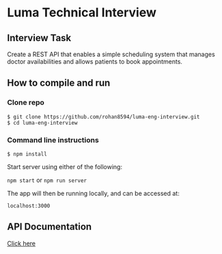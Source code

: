 # Luma Technical Interview 

## Interview Task

Create a REST API that enables a simple scheduling system that manages doctor availabilities and allows patients to book appointments.

## How to compile and run

### Clone repo

```
$ git clone https://github.com/rohan8594/luma-eng-interview.git
$ cd luma-eng-interview
```

### Command line instructions


```
$ npm install
```

Start server using either of the following: 

`npm start` or `npm run server`

The app will then be running locally, and can be accessed at: 

`localhost:3000`

## API Documentation

[Click here](https://documenter.getpostman.com/view/5313843/S11LsdRv)
